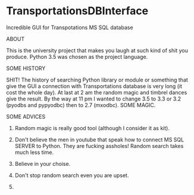 # TransportationsDBInterface
Incredible GUI for Transpotations MS SQL database

ABOUT

This is the university project that makes you laugh at such kind of shit you produce.
Python 3.5 was chosen as the project language. 

SOME HISTORY

SHIT! The history of searching Python library or module or something that give the GUI a connection with 
Transportations database is very long (it cost the whole day). At last at 2 am the random magic and timbrel dances give the result. 
By the way at 11 pm I wanted to change 3.5 to 3.3 or 3.2 (pyodbs and pypyodbc) then to 2.7 (mxodbc). SOME MAGIC.

SOME ADVICES

1. Random magic is really good tool (although I consider it as kit).

2. Don't believe the men in youtube that speak how to connect MS SQL SERVER to Python. They are fucking assholes! 
Random search takes much less time.

3. Believe in your choise.

4. Don't stop random search even you are upset.

5. 

